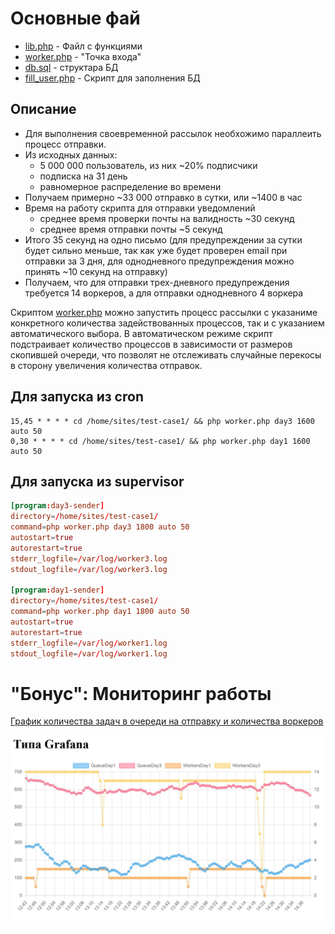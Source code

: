 # Основные фай

* [lib.php](lib.php) - Файл с функциями
* [worker.php](worker.php) - "Точка входа"
* [db.sql](db.sql) - структара БД
* [fill_user.php](fill_user.php) - Скрипт для заполнения БД

## Описание
* Для выполнения своевременной рассылок необхожимо параллеить процесс отправки.
* Из исходных данных:
  * 5 000 000 пользователь, из них ~20% подписчики
  * подписка на 31 день
  * равномерное распределение во времени
* Получаем примерно ~33 000 отправко в сутки, или ~1400 в час
* Время на работу скрипта для отправки уведомлений
  * среднее время проверки почты на валидность ~30 секунд
  * среднее время отправки почты ~5 секунд
* Итого 35 секунд на одно письмо (для предупреждении за сутки будет сильно меньше, так как уже будет проверен email при отправки за 3 дня, для однодневного предупреждения можно принять ~10 секунд на отправку)
* Получаем, что для отправки трех-дневного предупреждения требуется 14 воркеров, а для отправки однодневного 4 воркера

  
Скриптом [worker.php](worker.php) можно запустить процесс рассылки с указаниме конкретного количества задействованных процессов, так и с указанием автоматического выбора.
В автоматическом режиме скрипт подстраивает количество процессов в зависимости от размеров скопившей очереди, что позволят не отслеживать случайные перекосы в сторону увеличения количества отправок.

## Для запуска из cron
```cron
15,45 * * * * cd /home/sites/test-case1/ && php worker.php day3 1600 auto 50
0,30 * * * * cd /home/sites/test-case1/ && php worker.php day1 1600 auto 50
```

## Для запуска из supervisor
```conf
[program:day3-sender]
directory=/home/sites/test-case1/
command=php worker.php day3 1800 auto 50
autostart=true
autorestart=true
stderr_logfile=/var/log/worker3.log
stdout_logfile=/var/log/worker3.log

[program:day1-sender]
directory=/home/sites/test-case1/
command=php worker.php day1 1800 auto 50
autostart=true
autorestart=true
stderr_logfile=/var/log/worker1.log
stdout_logfile=/var/log/worker1.log
```


# "Бонус": Мониторинг работы
[График количества задач в очереди на отправку и количества воркеров](http://test-case1.tale.webtricks.pro/)

![Скриншот графика](Screenshot_1.jpg)

